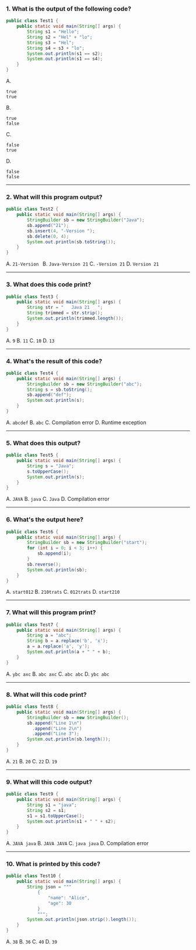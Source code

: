 ### **1. What is the output of the following code?**

```java
public class Test1 {
    public static void main(String[] args) {
        String s1 = "Hello";
        String s2 = "Hel" + "lo";
        String s3 = "Hel";
        String s4 = s3 + "lo";
        System.out.println(s1 == s2);
        System.out.println(s1 == s4);
    }
}
```

A.

```
true  
true
```

B.

```
true  
false
```

C.

```
false  
true
```

D.

```
false  
false
```

---

### **2. What will this program output?**

```java
public class Test2 {
    public static void main(String[] args) {
        StringBuilder sb = new StringBuilder("Java");
        sb.append("21");
        sb.insert(4, "-Version ");
        sb.delete(0, 4);
        System.out.println(sb.toString());
    }
}
```

A. `21-Version `
B. `Java-Version 21`
C. `-Version 21`
D. `Version 21`

---

### **3. What does this code print?**

```java
public class Test3 {
    public static void main(String[] args) {
        String str = "   Java 21   ";
        String trimmed = str.strip();
        System.out.println(trimmed.length());
    }
}
```

A. `9`
B. `11`
C. `10`
D. `13`

---

### **4. What's the result of this code?**

```java
public class Test4 {
    public static void main(String[] args) {
        StringBuilder sb = new StringBuilder("abc");
        String s = sb.toString();
        sb.append("def");
        System.out.println(s);
    }
}
```

A. `abcdef`
B. `abc`
C. Compilation error
D. Runtime exception

---

### **5. What does this output?**

```java
public class Test5 {
    public static void main(String[] args) {
        String s = "Java";
        s.toUpperCase();
        System.out.println(s);
    }
}
```

A. `JAVA`
B. `java`
C. `Java`
D. Compilation error

---

### **6. What's the output here?**

```java
public class Test6 {
    public static void main(String[] args) {
        StringBuilder sb = new StringBuilder("start");
        for (int i = 0; i < 3; i++) {
            sb.append(i);
        }
        sb.reverse();
        System.out.println(sb);
    }
}
```

A. `start012`
B. `210trats`
C. `012trats`
D. `start210`

---

### **7. What will this program print?**

```java
public class Test7 {
    public static void main(String[] args) {
        String a = "abc";
        String b = a.replace('b', 'x');
        a = a.replace('a', 'y');
        System.out.println(a + " " + b);
    }
}
```

A. `ybc axc`
B. `abc axc`
C. `abc abc`
D. `ybc abc`

---

### **8. What will this code print?**

```java
public class Test8 {
    public static void main(String[] args) {
        StringBuilder sb = new StringBuilder();
        sb.append("Line 1\n")
          .append("Line 2\n")
          .append("Line 3");
        System.out.println(sb.length());
    }
}
```

A. `21`
B. `20`
C. `22`
D. `19`

---

### **9. What will this code output?**

```java
public class Test9 {
    public static void main(String[] args) {
        String s1 = "java";
        String s2 = s1;
        s1 = s1.toUpperCase();
        System.out.println(s1 + " " + s2);
    }
}
```

A. `JAVA java`
B. `JAVA JAVA`
C. `java java`
D. Compilation error

---

### **10. What is printed by this code?**

```java
public class Test10 {
    public static void main(String[] args) {
        String json = """
            {
                "name": "Alice",
                "age": 30
            }
            """;
        System.out.println(json.strip().length());
    }
}
```

A. `38`
B. `36`
C. `40`
D. `39`

